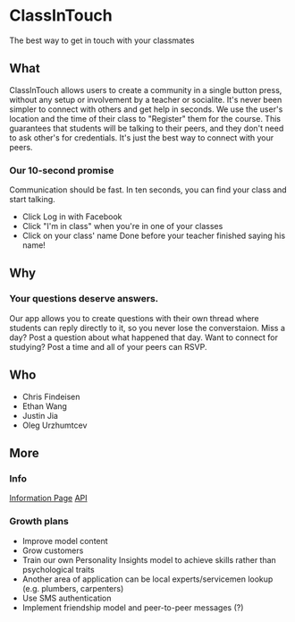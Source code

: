 # ClassInTouch
The best way to get in touch with your classmates

## What
ClassInTouch allows users to create a community in a single button press, without any setup or involvement by a teacher or socialite. It's never been simpler to connect with others and get help in seconds. We use the user's location and the time of their class to "Register" them for the course. This guarantees that students will be talking to their peers, and they don't need to ask other's for credentials. It's just the best way to connect with your peers.

### Our 10-second promise
Communication should be fast. In ten seconds, you can find your class and start talking.
* Click Log in with Facebook
* Click "I'm in class" when you're in one of your classes
* Click on your class' name
Done before your teacher finished saying his name!

## Why
### Your questions deserve answers.
Our app allows you to create questions with their own thread where students can reply directly to it, so you never lose the converstaion. Miss a day? Post a question about what happened that day. Want to connect for studying? Post a time and all of your peers can RSVP.


## Who
* Chris Findeisen
* Ethan Wang
* Justin Jia
* Oleg Urzhumtcev

## More
### Info
[Information Page](http://netbug.github.io/classintouch/)
[API](http://dev.classintouch.club/)

### Growth plans
* Improve model content
* Grow customers
* Train our own Personality Insights model to achieve skills rather than psychological traits
* Another area of application can be local experts/servicemen lookup (e.g. plumbers, carpenters)
* Use SMS authentication
* Implement friendship model and peer-to-peer messages (?)

